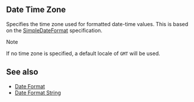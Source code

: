 Date Time Zone
--------------
Specifies the time zone used for formatted date-time values. This is based on the [SimpleDateFormat](https://docs.oracle.com/javase/7/docs/api/java/text/SimpleDateFormat.html#rfc822timezone) specification.

> [!NOTE]
> If no time zone is specified, a default locale of `GMT` will be used.

See also
--------
 - [Date Format](dateformat.md)
 - [Date Format String](dateformatstring.md)